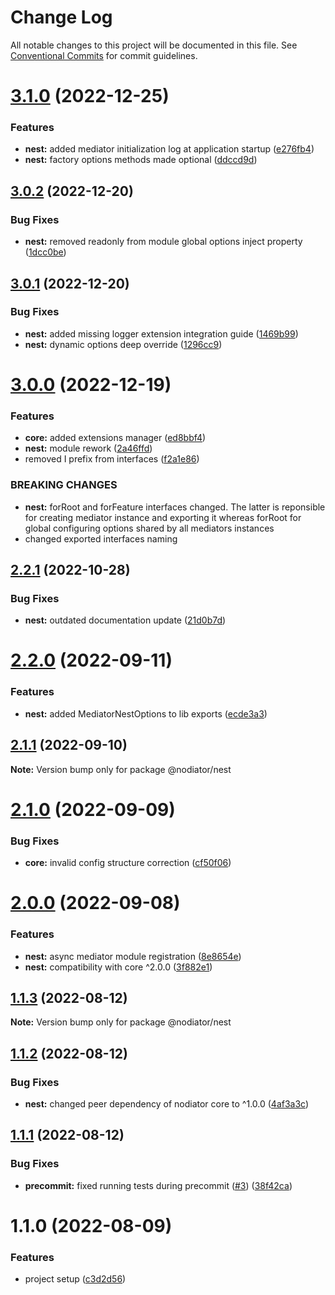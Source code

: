 # Change Log

All notable changes to this project will be documented in this file.
See [Conventional Commits](https://conventionalcommits.org) for commit guidelines.

# [3.1.0](https://github.com/Matii96/nodiator/compare/v3.0.2...v3.1.0) (2022-12-25)

### Features

- **nest:** added mediator initialization log at application startup ([e276fb4](https://github.com/Matii96/nodiator/commit/e276fb44577243c9debf78c82273a3bf827f91a5))
- **nest:** factory options methods made optional ([ddccd9d](https://github.com/Matii96/nodiator/commit/ddccd9db85848c5dcd4405394d3afd0a226f0a1d))

## [3.0.2](https://github.com/Matii96/nodiator/compare/v3.0.1...v3.0.2) (2022-12-20)

### Bug Fixes

- **nest:** removed readonly from module global options inject property ([1dcc0be](https://github.com/Matii96/nodiator/commit/1dcc0be1857c399854f419477d9be3af25ade65a))

## [3.0.1](https://github.com/Matii96/nodiator/compare/v3.0.0...v3.0.1) (2022-12-20)

### Bug Fixes

- **nest:** added missing logger extension integration guide ([1469b99](https://github.com/Matii96/nodiator/commit/1469b996cc279d2b6176cf02fbfdcb65a416bed8))
- **nest:** dynamic options deep override ([1296cc9](https://github.com/Matii96/nodiator/commit/1296cc99b30979bfd5dd0344faba901bf9f85806))

# [3.0.0](https://github.com/Matii96/nodiator/compare/v2.2.1...v3.0.0) (2022-12-19)

### Features

- **core:** added extensions manager ([ed8bbf4](https://github.com/Matii96/nodiator/commit/ed8bbf48291754dcdb65235b54f52232cbcabb8e))
- **nest:** module rework ([2a46ffd](https://github.com/Matii96/nodiator/commit/2a46ffde4db1dd863168e141250aaed5506b8aca))
- removed I prefix from interfaces ([f2a1e86](https://github.com/Matii96/nodiator/commit/f2a1e86eaaf59c506a920d6ecdfbd9ee0767304f))

### BREAKING CHANGES

- **nest:** forRoot and forFeature interfaces changed. The latter is reponsible for creating
  mediator instance and exporting it whereas forRoot for global configuring options shared by all
  mediators instances
- changed exported interfaces naming

## [2.2.1](https://github.com/Matii96/nodiator/compare/v2.2.0...v2.2.1) (2022-10-28)

### Bug Fixes

- **nest:** outdated documentation update ([21d0b7d](https://github.com/Matii96/nodiator/commit/21d0b7d0cde79e9877a09e537f8afde4c3605a97))

# [2.2.0](https://github.com/Matii96/nodiator/compare/v2.1.1...v2.2.0) (2022-09-11)

### Features

- **nest:** added MediatorNestOptions to lib exports ([ecde3a3](https://github.com/Matii96/nodiator/commit/ecde3a3ec7d4ec681be5ee607cc834c1b299f735))

## [2.1.1](https://github.com/Matii96/nodiator/compare/v2.1.0...v2.1.1) (2022-09-10)

**Note:** Version bump only for package @nodiator/nest

# [2.1.0](https://github.com/Matii96/nodiator/compare/v2.0.0...v2.1.0) (2022-09-09)

### Bug Fixes

- **core:** invalid config structure correction ([cf50f06](https://github.com/Matii96/nodiator/commit/cf50f06894b3d82c464f61d8d8a475d8d54cb16a))

# [2.0.0](https://github.com/Matii96/nodiator/compare/v1.1.3...v2.0.0) (2022-09-08)

### Features

- **nest:** async mediator module registration ([8e8654e](https://github.com/Matii96/nodiator/commit/8e8654ede473c611ce825de3ebd01b8c33f1d454))
- **nest:** compatibility with core ^2.0.0 ([3f882e1](https://github.com/Matii96/nodiator/commit/3f882e1371650780cbb72ca77ae6e3690b94392f))

## [1.1.3](https://github.com/Matii96/nodiator/compare/v1.1.2...v1.1.3) (2022-08-12)

**Note:** Version bump only for package @nodiator/nest

## [1.1.2](https://github.com/Matii96/nodiator/compare/v1.1.1...v1.1.2) (2022-08-12)

### Bug Fixes

- **nest:** changed peer dependency of nodiator core to ^1.0.0 ([4af3a3c](https://github.com/Matii96/nodiator/commit/4af3a3ca1105acea6a3cbda57cd27ce5229bf9b9))

## [1.1.1](https://github.com/Matii96/nodiator/compare/v1.1.0...v1.1.1) (2022-08-12)

### Bug Fixes

- **precommit:** fixed running tests during precommit ([#3](https://github.com/Matii96/nodiator/issues/3)) ([38f42ca](https://github.com/Matii96/nodiator/commit/38f42cac6b910393f57d42ec1a436027b1a02801))

# 1.1.0 (2022-08-09)

### Features

- project setup ([c3d2d56](https://github.com/Matii96/nodiator/commit/c3d2d56fd23fc795f4bda1d2818f53a94c73b860))

